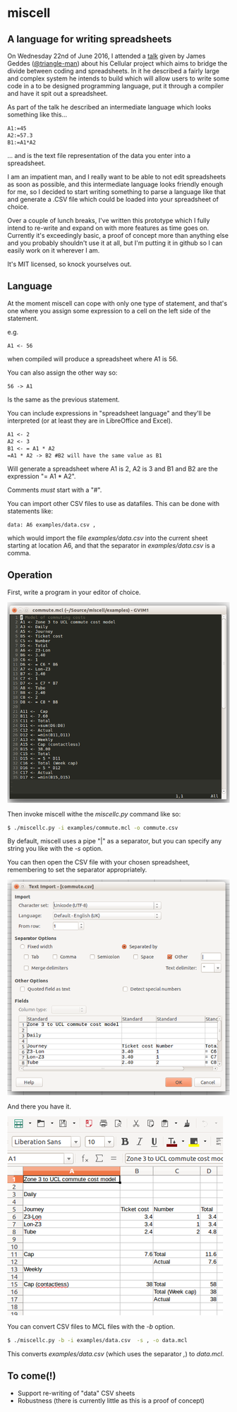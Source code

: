# miscell
## A language for writing spreadsheets

On Wednesday 22nd of June 2016, I attended a [talk](https://github.com/triangle-man/intro-to-cellular-talk) given by James Geddes ([@triangle-man](https://github.com/triangle-man)) about his Cellular project which aims to bridge the divide between coding and spreadsheets.  In it he described a fairly large and complex system he intends to build which will allow users to write some code in a to be designed programming language, put it through a compiler and have it spit out a spreadsheet.

As part of the talk he described an intermediate language which looks something like this...

```none
A1:=45
A2:=57.3
B1:=A1*A2
```

... and is the text file representation of the data you enter into a spreadsheet.

I am an impatient man, and I really want to be able to not edit spreadsheets as soon as possible, and this intermediate language looks friendly enough for me, so I decided to start writing something to parse a language like that and generate a .CSV file which could be loaded into your spreadsheet of choice.

Over a couple of lunch breaks, I've written this prototype which I fully intend to re-write and expand on with more features as time goes on.  Currently it's exceedingly basic, a proof of concept more than anything else and you probably shouldn't use it at all, but I'm putting it in github so I can easily work on it wherever I am.

It's MIT licensed, so knock yourselves out.

## Language 

At the moment miscell can cope with only one type of statement, and that's one where you assign some expression to a cell on the left side of the statement.

e.g.

```none
A1 <- 56
```

when compiled will produce a spreadsheet where A1 is 56.

You can also assign the other way so:

```none
56 -> A1
```

Is the same as the previous statement.

You can include expressions in "spreadsheet language" and they'll be interpreted (or at least they are in LibreOffice and Excel).

```none
A1 <- 2
A2 <- 3
B1 <- = A1 * A2
=A1 * A2 -> B2 #B2 will have the same value as B1
```

Will generate a spreadsheet where A1 is 2, A2 is 3 and B1 and B2 are the expression "= A1 * A2".

Comments *must* start with a "\#".

You can import other CSV files to use as datafiles.  This can be done with statements like:

```none
data: A6 examples/data.csv ,
```

which would import the file *examples/data.csv* into the current sheet starting at location A6, and that the separator in *examples/data.csv* is a comma.

## Operation

First, write a program in your editor of choice.

![Commute example](images/commute-source.png)

Then invoke miscell withe the *miscellc.py* command like so:

```bash
$ ./miscellc.py -i examples/commute.mcl -o commute.csv
```

By default, miscell uses a pipe "|" as a separator, but you can specify any string you like with the *-s* option.

You can then open the CSV file with your chosen spreadsheet, remembering to set the separator appropriately.

![Import in LibreOffice](images/import.png)

And there you have it.

![commute.csv in LibreOffice](images/commute.png)

You can convert CSV files to MCL files with the *-b* option.

```bash
$ ./miscellc.py -b -i examples/data.csv  -s , -o data.mcl
```

This converts *examples/data.csv* (which uses the separator *,*) to *data.mcl*.

## To come(!)

* Support re-writing of "data" CSV sheets
* Robustness (there is currently little as this is a proof of concept)
